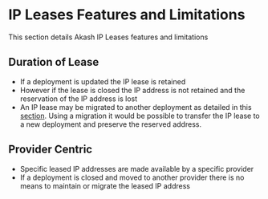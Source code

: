 # IP Leases Features and Limitations

This section details Akash IP Leases features and limitations

## Duration of Lease

* If a deployment is updated the IP lease is retained
* However if the lease is closed the IP address is not retained and the reservation of the IP address is lost
* An IP lease may be migrated to another deployment as detailed in this [section](ip-leases-migration.md). Using a migration it would be possible to transfer the IP lease to a new deployment and preserve the reserved address.

## Provider Centric

* Specific leased IP addresses are made available by a specific provider
* If a deployment is closed and moved to another provider there is no means to maintain or migrate the leased IP address
